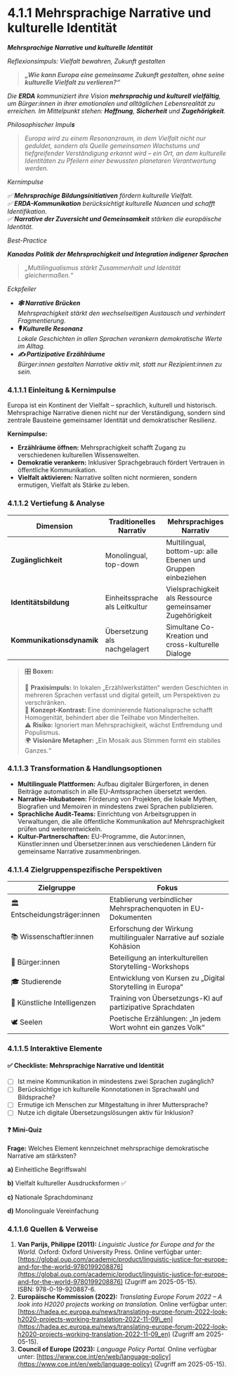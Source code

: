 # 4.1.1 Mehrsprachige Narrative und kulturelle Identität

_**Mehrsprachige Narrative und kulturelle Identität**_

_Reflexionsimpuls: Vielfalt bewahren, Zukunft gestalten_

> _**„Wie kann Europa eine gemeinsame Zukunft gestalten, ohne seine kulturelle Vielfalt zu verlieren?“**_

_Die **ERDA** kommuniziert ihre Vision **mehrsprachig und kulturell vielfältig**, um Bürger:innen in ihrer emotionalen und alltäglichen Lebensrealität zu erreichen. Im Mittelpunkt stehen:**Hoffnung**, **Sicherheit** und **Zugehörigkeit**._

_Philosophischer Impul**s**_

> _Europa wird zu einem Resonanzraum, in dem Vielfalt nicht nur geduldet, sondern als Quelle gemeinsamen Wachstums und tiefgreifender Verständigung erkannt wird – ein Ort, an dem kulturelle Identitäten zu Pfeilern einer bewussten planetaren Verantwortung werden._

_Kernimpulse_

_✅ **Mehrsprachige Bildungsinitiativen** fördern kulturelle Vielfalt._\
_✅ **ERDA-Kommunikation** berücksichtigt kulturelle Nuancen und schafft Identifikation._\
_✅ **Narrative der Zuversicht und Gemeinsamkeit** stärken die europäische Identität._

_Best-Practice_

_**Kanadas Politik der Mehrsprachigkeit und Integration indigener Sprachen**_

> _„Multilingualismus stärkt Zusammenhalt und Identität gleichermaßen.“_

_Eckpfeiler_

* _**🕸️ Narrative Brücken**_  \
  _Mehrsprachigkeit stärkt den wechselseitigen Austausch und verhindert Fragmentierung._
* _**🎙️ Kulturelle Resonanz**_  \
  _Lokale Geschichten in allen Sprachen verankern demokratische Werte im Alltag._
* _**✍️ Partizipative Erzählräume**_  \
  _Bürger:innen gestalten Narrative aktiv mit, statt nur Rezipient:innen zu sein._

### 4.1.1.1 Einleitung & Kernimpulse

Europa ist ein Kontinent der Vielfalt – sprachlich, kulturell und historisch. Mehrsprachige Narrative dienen nicht nur der Verständigung, sondern sind zentrale Bausteine gemeinsamer Identität und demokratischer Resilienz.

**Kernimpulse:**

* **Erzählräume öffnen:** Mehrsprachigkeit schafft Zugang zu verschiedenen kulturellen Wissenswelten.
* **Demokratie verankern:** Inklusiver Sprachgebrauch fördert Vertrauen in öffentliche Kommunikation.
* **Vielfalt aktivieren:** Narrative sollten nicht normieren, sondern ermutigen, Vielfalt als Stärke zu leben.

### 4.1.1.2 Vertiefung & Analyse

| Dimension                 | Traditionelles Narrativ        | Mehrsprachiges Narrativ                                      |
| ------------------------- | ------------------------------ | ------------------------------------------------------------ |
| **Zugänglichkeit**        | Monolingual, top-down          | Multilingual, bottom-up: alle Ebenen und Gruppen einbeziehen |
| **Identitätsbildung**     | Einheitssprache als Leitkultur | Vielsprachigkeit als Ressource gemeinsamer Zugehörigkeit     |
| **Kommunikationsdynamik** | Übersetzung als nachgelagert   | Simultane Co-Kreation und cross-kulturelle Dialoge           |

> 🎛️ **Boxen:**
>
> 📌 **Praxisimpuls:** In lokalen „Erzählwerkstätten“ werden Geschichten in mehreren Sprachen verfasst und digital geteilt, um Perspektiven zu verschränken.> \
> 🧠 **Konzept-Kontrast:** Eine dominierende Nationalsprache schafft Homogenität, behindert aber die Teilhabe von Minderheiten.> \
> ⚠️ **Risiko:** Ignoriert man Mehrsprachigkeit, wächst Entfremdung und Populismus.> \
> 🌍 **Visionäre Metapher:** „Ein Mosaik aus Stimmen formt ein stabiles Ganzes.“

### 4.1.1.3 Transformation & Handlungsoptionen

* **Multilinguale Plattformen:** Aufbau digitaler Bürgerforen, in denen Beiträge automatisch in alle EU-Amtssprachen übersetzt werden.
* **Narrative-Inkubatoren:** Förderung von Projekten, die lokale Mythen, Biografien und Memoiren in mindestens zwei Sprachen publizieren.
* **Sprachliche Audit-Teams:** Einrichtung von Arbeitsgruppen in Verwaltungen, die alle öffentliche Kommunikation auf Mehrsprachigkeit prüfen und weiterentwickeln.
* **Kultur-Partnerschaften:** EU-Programme, die Autor:innen, Künstler:innen und Übersetzer:innen aus verschiedenen Ländern für gemeinsame Narrative zusammenbringen.

### 4.1.1.4 Zielgruppenspezifische Perspektiven

| Zielgruppe                    | Fokus                                                                 |
| ----------------------------- | --------------------------------------------------------------------- |
| 🏛️ Entscheidungsträger:innen | Etablierung verbindlicher Mehrsprachenquoten in EU-Dokumenten         |
| 📚 Wissenschaftler:innen      | Erforschung der Wirkung multilingualer Narrative auf soziale Kohäsion |
| 🧍 Bürger:innen               | Beteiligung an interkulturellen Storytelling-Workshops                |
| 🎓 Studierende                | Entwicklung von Kursen zu „Digital Storytelling in Europa“            |
| 🤖 Künstliche Intelligenzen   | Training von Übersetzungs-KI auf partizipative Sprachdaten            |
| 🕊️ Seelen                    | Poetische Erzählungen: „In jedem Wort wohnt ein ganzes Volk“          |

### 4.1.1.5 Interaktive Elemente

#### ✅ Checkliste: Mehrsprachige Narrative und Identität

* [ ] Ist meine Kommunikation in mindestens zwei Sprachen zugänglich?
* [ ] Berücksichtige ich kulturelle Konnotationen in Sprachwahl und Bildsprache?
* [ ] Ermutige ich Menschen zur Mitgestaltung in ihrer Muttersprache?
* [ ] Nutze ich digitale Übersetzungslösungen aktiv für Inklusion?

#### ❓ Mini-Quiz

**Frage:** Welches Element kennzeichnet mehrsprachige demokratische Narrative am stärksten?

**a)** Einheitliche Begriffswahl

**b)** Vielfalt kultureller Ausdrucksformen ✅

**c)** Nationale Sprachdominanz

**d)** Monolinguale Vereinfachung

### 4.1.1.6 Quellen & Verweise

1. **Van Parijs, Philippe (2011):** _Linguistic Justice for Europe and for the World._ Oxford: Oxford University Press. Online verfügbar unter: [https://global.oup.com/academic/product/linguistic-justice-for-europe-and-for-the-world-9780199208876](https://global.oup.com/academic/product/linguistic-justice-for-europe-and-for-the-world-9780199208876) (Zugriff am 2025-05-15).\
   ISBN: 978-0-19-920887-6.
2. **Europäische Kommission (2022):** _Translating Europe Forum 2022 – A look into H2020 projects working on translation._ Online verfügbar unter: [https://hadea.ec.europa.eu/news/translating-europe-forum-2022-look-h2020-projects-working-translation-2022-11-09\_en](https://hadea.ec.europa.eu/news/translating-europe-forum-2022-look-h2020-projects-working-translation-2022-11-09_en) (Zugriff am 2025-05-15).
3. **Council of Europe (2023):** _Language Policy Portal._ Online verfügbar unter: [https://www.coe.int/en/web/language-policy](https://www.coe.int/en/web/language-policy) (Zugriff am 2025-05-15).
